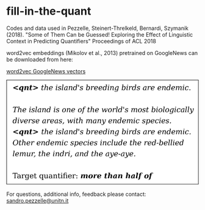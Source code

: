 # fill-in-the-quant
Codes and data used in Pezzelle, Steinert-Threlkeld, Bernardi, Szymanik (2018). "Some of Them Can be Guessed! Exploring the Effect of Linguistic Context in Predicting Quantifiers"
Proceedings of ACL 2018

word2vec embeddings (Mikolov et al., 2013) pretrained on GoogleNews can be downloaded from here:

[word2vec GoogleNews vectors](http://bit.ly/1VxNC9t)


![diagram](example.png)

For questions, additional info, feedback please contact:
sandro.pezzelle@unitn.it
